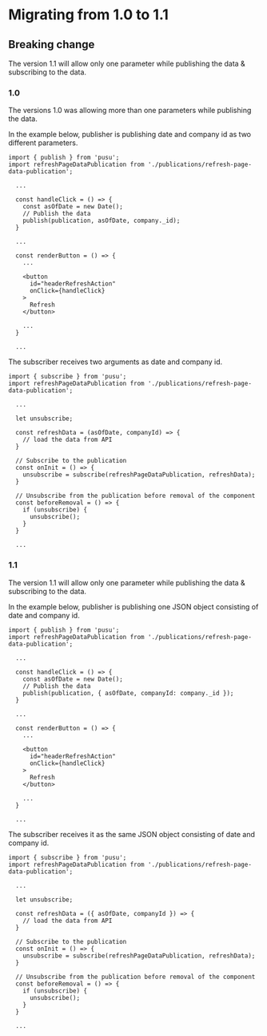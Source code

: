 # Migrating from 1.0 to 1.1

## Breaking change

The version 1.1 will allow only one parameter while publishing the data & subscribing to the data.


### 1.0

The versions 1.0 was allowing more than one parameters while publishing the data.

In the example below, publisher is publishing date and company id as two different parameters.

```
import { publish } from 'pusu';
import refreshPageDataPublication from './publications/refresh-page-data-publication';

  ...

  const handleClick = () => {
    const asOfDate = new Date();
    // Publish the data 
    publish(publication, asOfDate, company._id);
  }

  ...

  const renderButton = () => {
    ...

    <button
      id="headerRefreshAction"
      onClick={handleClick}
    >
      Refresh
    </button>

    ...
  }

  ...
```

The subscriber receives two arguments as date and company id.
 
```
import { subscribe } from 'pusu';
import refreshPageDataPublication from './publications/refresh-page-data-publication';

  ...

  let unsubscribe;

  const refreshData = (asOfDate, companyId) => {
    // load the data from API
  }

  // Subscribe to the publication
  const onInit = () => {
    unsubscribe = subscribe(refreshPageDataPublication, refreshData);
  }

  // Unsubscribe from the publication before removal of the component
  const beforeRemoval = () => {
    if (unsubscribe) {
      unsubscribe();
    }
  }

  ...
```


### 1.1

The version 1.1 will allow only one parameter while publishing the data & subscribing to the data.

In the example below, publisher is publishing one JSON object consisting of date and company id.

```
import { publish } from 'pusu';
import refreshPageDataPublication from './publications/refresh-page-data-publication';

  ...

  const handleClick = () => {
    const asOfDate = new Date();
    // Publish the data 
    publish(publication, { asOfDate, companyId: company._id });
  }

  ...

  const renderButton = () => {
    ...

    <button
      id="headerRefreshAction"
      onClick={handleClick}
    >
      Refresh
    </button>

    ...
  }

  ...
```

The subscriber receives it as the same JSON object consisting of date and company id.

```
import { subscribe } from 'pusu';
import refreshPageDataPublication from './publications/refresh-page-data-publication';

  ...

  let unsubscribe;

  const refreshData = ({ asOfDate, companyId }) => {
    // load the data from API
  }

  // Subscribe to the publication
  const onInit = () => {
    unsubscribe = subscribe(refreshPageDataPublication, refreshData);
  }

  // Unsubscribe from the publication before removal of the component
  const beforeRemoval = () => {
    if (unsubscribe) {
      unsubscribe();
    }
  }

  ...
```
